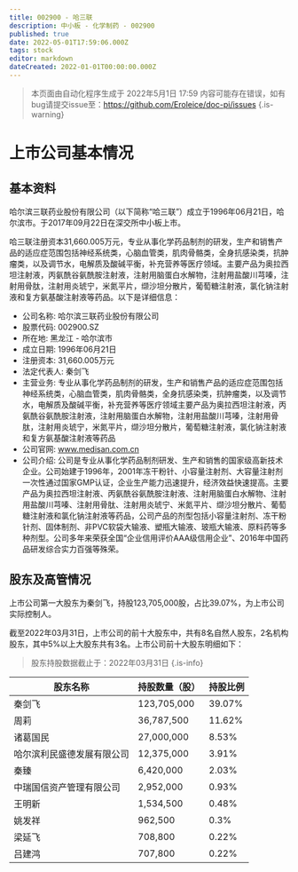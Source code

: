 ```yaml
---
title: 002900 - 哈三联
description: 中小板 - 化学制药 - 002900
published: true
date: 2022-05-01T17:59:06.000Z
tags: stock
editor: markdown
dateCreated: 2022-01-01T00:00:00.000Z
---
```


> 本页面由自动化程序生成于 2022年5月1日 17:59
> 内容可能存在错误，如有bug请提交issue至：https://github.com/Eroleice/doc-pi/issues
{.is-warning}

# 上市公司基本情况

## 基本资料

哈尔滨三联药业股份有限公司（以下简称“哈三联”）成立于1996年06月21日，哈尔滨市。于2017年09月22日在深交所中小板上市。

哈三联注册资本31,660.005万元，专业从事化学药品制剂的研发，生产和销售产品的适应症范围包括神经系统类，心脑血管类，肌肉骨骼类，全身抗感染类，抗肿瘤类，以及调节水，电解质及酸碱平衡，补充营养等医疗领域。主要产品为奥拉西坦注射液，丙氨酰谷氨酰胺注射液，注射用脑蛋白水解物，注射用盐酸川芎嗪，注射用骨肽，注射用炎琥宁，米氮平片，缬沙坦分散片，葡萄糖注射液，氯化钠注射液和复方氨基酸注射液等药品。以下是详细信息：

- 公司名称: 哈尔滨三联药业股份有限公司
- 股票代码: 002900.SZ
- 所在地: 黑龙江 - 哈尔滨市
- 成立日期: 1996年06月21日
- 注册资本: 31,660.005万元
- 法定代表人: 秦剑飞
- 主营业务: 专业从事化学药品制剂的研发，生产和销售产品的适应症范围包括神经系统类，心脑血管类，肌肉骨骼类，全身抗感染类，抗肿瘤类，以及调节水，电解质及酸碱平衡，补充营养等医疗领域主要产品为奥拉西坦注射液，丙氨酰谷氨酰胺注射液，注射用脑蛋白水解物，注射用盐酸川芎嗪，注射用骨肽，注射用炎琥宁，米氮平片，缬沙坦分散片，葡萄糖注射液，氯化钠注射液和复方氨基酸注射液等药品
- 公司官网: www.medisan.com.cn
- 公司介绍: 公司是专业从事化学药品制剂研发、生产和销售的国家级高新技术企业。公司始建于1996年，2001年冻干粉针、小容量注射剂、大容量注射剂一次性通过国家GMP认证，企业生产能力迅速提升，经济效益快速提高。主要产品为奥拉西坦注射液、丙氨酰谷氨酰胺注射液、注射用脑蛋白水解物、注射用盐酸川芎嗪、注射用骨肽、注射用炎琥宁、米氮平片、缬沙坦分散片、葡萄糖注射液和氯化钠注射液等药品，公司产品的剂型包括小容量注射剂、冻干粉针剂、固体制剂、非PVC软袋大输液、塑瓶大输液、玻瓶大输液、原料药等多种剂型。公司多年来荣获全国“企业信用评价AAA级信用企业”、2016年中国药品研发综合实力百强等殊荣。


## 股东及高管情况

上市公司第一大股东为秦剑飞，持股123,705,000股，占比39.07%，为上市公司实际控制人。

截至2022年03月31日，上市公司的前十大股东中，共有8名自然人股东，2名机构股东，其中5%以上大股东共有3名。上市公司前十大股东明细如下：

> 股东持股数据截止于：2022年03月31日
{.is-info}

| 股东名称 | 持股数量（股） | 持股比例 |
| --- | --- | --- |
| 秦剑飞 | 123,705,000 | 39.07% |
| 周莉 | 36,787,500 | 11.62% |
| 诸葛国民 | 27,000,000 | 8.53% |
| 哈尔滨利民盛德发展有限公司 | 12,375,000 | 3.91% |
| 秦臻 | 6,420,000 | 2.03% |
| 中瑞国信资产管理有限公司 | 2,952,000 | 0.93% |
| 王明新 | 1,534,500 | 0.48% |
| 姚发祥 | 962,500 | 0.3% |
| 梁延飞 | 708,800 | 0.22% |
| 吕建鸿 | 707,800 | 0.22% |




